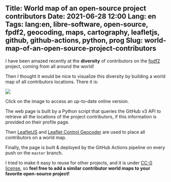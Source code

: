 Title: World map of an open-source project contributors
Date: 2021-06-28 12:00
Lang: en
Tags: lang:en, libre-software, open-source, fpdf2, geocoding, maps, cartography, leafletjs, github, github-actions, python, prog
Slug: world-map-of-an-open-source-project-contributors
---
<!-- Com' :
* Feature suggested: https://github.com/all-contributors/all-contributors/issues/537
-->

I have been amazed recently at the **diversity** of contributors on the [fpdf2](https://github.com/PyFPDF/fpdf2) project,
coming from all around the world!

Then I thought it would be nice to visualize this diversity by building a world map
of all contributors locations.
There it is:

[![](images/2021/06/contributors-map.png)](https://pyfpdf.github.io/fpdf2/contributors.html)

Click on the image to access an up-to-date online version.

The web page is built by a Python script that queries the GitHub v3 API
to retrieve all the locations of the project contributors,
if this information is provided on their profile page.

Then [LeafletJS](https://leafletjs.com)
and [Leaflet Control Geocoder](https://github.com/perliedman/leaflet-control-geocoder)
are used to place all contributors on a world map.

Finally, the page is built & deployed by the GitHub Actions pipeline on every push on the `master` branch.

I tried to make it easy to reuse for other projects,
and it is under [CC-0 license](https://creativecommons.org/publicdomain/zero/1.0/deed.en),
so **feel free to add a similar contributor world maps to your favorite open-source project!**

